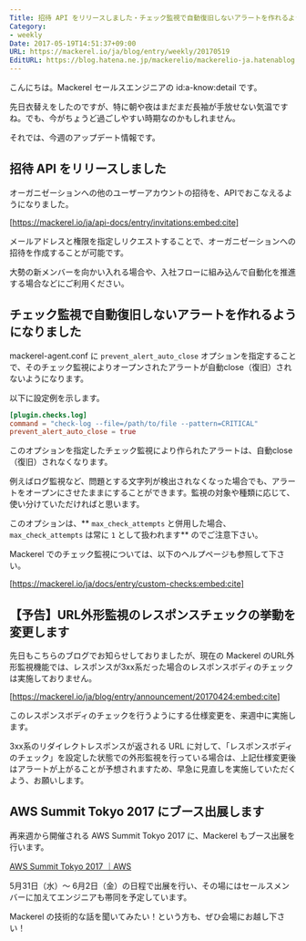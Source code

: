 ```yaml
---
Title: 招待 API をリリースしました・チェック監視で自動復旧しないアラートを作れるようになりました　ほか
Category:
- weekly
Date: 2017-05-19T14:51:37+09:00
URL: https://mackerel.io/ja/blog/entry/weekly/20170519
EditURL: https://blog.hatena.ne.jp/mackerelio/mackerelio-ja.hatenablog.mackerel.io/atom/entry/10328749687248702606
---
```


こんにちは。Mackerel セールスエンジニアの id:a-know:detail です。

先日衣替えをしたのですが、特に朝や夜はまだまだ長袖が手放せない気温ですね。でも、今がちょうど過ごしやすい時期なのかもしれません。

それでは、今週のアップデート情報です。


## 招待 API をリリースしました
オーガニゼーションへの他のユーザーアカウントの招待を、APIでおこなえるようになりました。

[https://mackerel.io/ja/api-docs/entry/invitations:embed:cite]

メールアドレスと権限を指定しリクエストすることで、オーガニゼーションへの招待を作成することが可能です。

大勢の新メンバーを向かい入れる場合や、入社フローに組み込んで自動化を推進する場合などにご利用ください。


## チェック監視で自動復旧しないアラートを作れるようになりました
mackerel-agent.conf に `prevent_alert_auto_close` オプションを指定することで、そのチェック監視によりオープンされたアラートが自動close（復旧）されないようになります。

以下に設定例を示します。

```toml
[plugin.checks.log]
command = "check-log --file=/path/to/file --pattern=CRITICAL"
prevent_alert_auto_close = true
```

このオプションを指定したチェック監視により作られたアラートは、自動close（復旧）されなくなります。

例えばログ監視など、問題とする文字列が検出されなくなった場合でも、アラートをオープンにさせたままにすることができます。監視の対象や種類に応じて、使い分けていただければと思います。

このオプションは、** `max_check_attempts` と併用した場合、 `max_check_attempts` は常に `1` として扱われます** のでご注意下さい。

Mackerel でのチェック監視については、以下のヘルプページも参照して下さい。


[https://mackerel.io/ja/docs/entry/custom-checks:embed:cite]


## 【予告】URL外形監視のレスポンスチェックの挙動を変更します

先日もこちらのブログでお知らせしておりましたが、現在の Mackerel のURL外形監視機能では、レスポンスが3xx系だった場合のレスポンスボディのチェックは実施しておりません。


[https://mackerel.io/ja/blog/entry/announcement/20170424:embed:cite]


このレスポンスボディのチェックを行うようにする仕様変更を、来週中に実施します。

3xx系のリダイレクトレスポンスが返される URL に対して、「レスポンスボディのチェック」を設定した状態での外形監視を行っている場合は、上記仕様変更後はアラートが上がることが予想されますため、早急に見直しを実施していただくよう、お願いします。



## AWS Summit Tokyo 2017 にブース出展します

再来週から開催される AWS Summit Tokyo 2017 に、Mackerel もブース出展を行います。


[AWS Summit Tokyo 2017 ｜AWS](http://www.awssummit.tokyo/)


5月31日（水）～ 6月2日（金）の日程で出展を行い、その場にはセールスメンバーに加えてエンジニアも帯同を予定しています。

Mackerel の技術的な話を聞いてみたい！という方も、ぜひ会場にお越し下さい！
